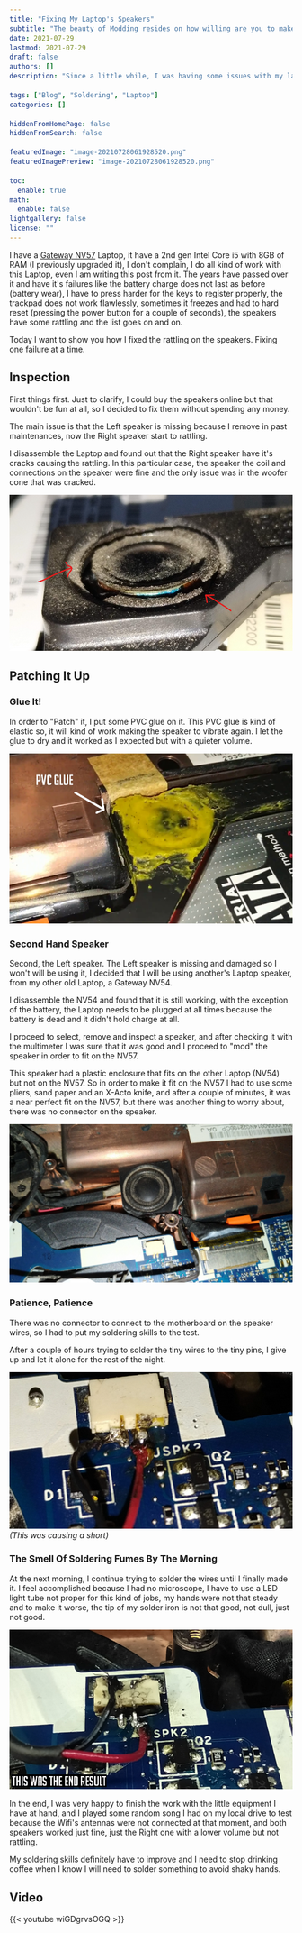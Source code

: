 ```yaml
---
title: "Fixing My Laptop's Speakers"
subtitle: "The beauty of Modding resides on how willing are you to make it work"
date: 2021-07-29
lastmod: 2021-07-29
draft: false
authors: []
description: "Since a little while, I was having some issues with my laptop, one little issue was the rattling on one of the speakers (the other speaker was previously removed) and I had to do something about it because I didn't want to wear headphones all the time. This is what I do to solve it."

tags: ["Blog", "Soldering", "Laptop"]
categories: []

hiddenFromHomePage: false
hiddenFromSearch: false

featuredImage: "image-20210728061928520.png"
featuredImagePreview: "image-20210728061928520.png"

toc:
  enable: true
math:
  enable: false
lightgallery: false
license: ""
---
```


<!--more-->

I have a [Gateway NV57](./nv57-reference.jpg) Laptop, it have a 2nd gen Intel Core i5 with 8GB of RAM (I previously upgraded it), I don't complain, I do all kind of work with this Laptop, even I am writing this post from it. The years have passed over it and have it's failures like the battery charge does not last as before (battery wear), I have to press harder for the keys to register properly, the trackpad does not work flawlessly, sometimes it freezes and had to hard reset (pressing the power button for a couple of seconds), the speakers have some rattling and the list goes on and on.

Today I want to show you how I fixed the rattling on the speakers. Fixing one failure at a time.

## Inspection

First things first. Just to clarify, I could buy the speakers online but that wouldn't be fun at all, so I decided to fix them without spending any money.

The main issue is that the Left speaker is missing because I remove in past maintenances, now the Right speaker start to rattling.

I disassemble the Laptop and found out that the Right speaker have it's cracks causing the rattling. In this particular case, the speaker the coil and connections on the speaker were fine and the only issue was in the woofer cone that was cracked.

<img src="image-20210728054333627.png" alt="Cracked Woofer Cone" style="zoom:100%;" />

## Patching It Up

### Glue It!

In order to "Patch" it, I put some PVC glue on it. This PVC glue is kind of elastic so, it will kind of work making the speaker to vibrate again. I let the glue to dry and it worked as I expected but with a quieter volume.

<img src="image-20210728054830189.png" />

### Second Hand Speaker

Second, the Left speaker. The Left speaker is missing and damaged so I won't will be using it, I decided that I will be using another's Laptop speaker, from my other old Laptop, a Gateway NV54.

I disassemble the NV54 and found that it is still working, with the exception of the battery, the Laptop needs to be plugged at all times because the battery is dead and it didn't hold charge at all. 

I proceed to select, remove and inspect a speaker, and after checking it with the multimeter I was sure that it was good and I proceed to "mod" the speaker in order to fit on the NV57.

This speaker had a plastic enclosure that fits on the other Laptop (NV54) but not on the NV57. So in order to make it fit on the NV57 I had to use some pliers, sand paper and an X-Acto knife, and after a couple of minutes, it was a near perfect fit on the NV57, but there was another thing to worry about, there was no connector on the speaker.

<img src="image-20210728055946281.png" />

### Patience, Patience

There was no connector to connect to the motherboard on the speaker wires, so I had to put my soldering skills to the test.

After a couple of hours trying to solder the tiny wires to the tiny pins, I give up and let it alone for the rest of the night.

<img src="image-20210728060112669.png" />*(This was causing a short)*

### The Smell Of Soldering Fumes By The Morning

At the next morning, I continue trying to solder the wires until I finally made it. I feel accomplished because I had no microscope, I have to use a LED light tube not proper for this kind of jobs, my hands were not that steady and to make it worse, the tip of my solder iron is not that good, not dull, just not good. 

<img src="image-20210728061204253.png" />

In the end, I was very happy to finish the work with the little equipment I have at hand, and I played some random song I had on my local drive to test because the Wifi's antennas were not connected at that moment, and both speakers worked just fine, just the Right one with a lower volume but not rattling.

My soldering skills definitely have to improve and I need to stop drinking coffee when I know I will need to solder something to avoid shaky hands.

## Video

{{< youtube wiGDgrvsOGQ >}}